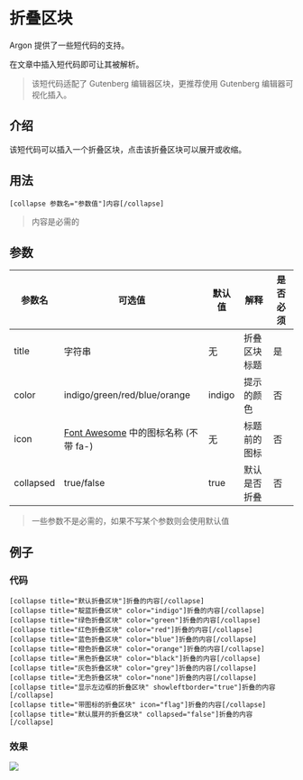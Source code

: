 # 折叠区块

Argon 提供了一些短代码的支持。

在文章中插入短代码即可让其被解析。

> 该短代码适配了 Gutenberg 编辑器区块，更推荐使用 Gutenberg 编辑器可视化插入。

## 介绍

该短代码可以插入一个折叠区块，点击该折叠区块可以展开或收缩。

## 用法

```
[collapse 参数名="参数值"]内容[/collapse]
```

>内容是必需的

## 参数

| 参数名    | 可选值                                                       | 默认值 | 解释         | 是否必须 |
| --------- | ------------------------------------------------------------ | ------ | ------------ | -------- |
| title     | 字符串                                                       | 无     | 折叠区块标题 | 是       |
| color     | indigo/green/red/blue/orange                                 | indigo | 提示的颜色   | 否       |
| icon      | [Font Awesome](https://fontawesome.com/v4.7.0/icons/) 中的图标名称 (不带 fa-) | 无     | 标题前的图标 | 否       |
| collapsed | true/false                                                   | true   | 默认是否折叠 | 否       |

>一些参数不是必需的，如果不写某个参数则会使用默认值

## 例子

### 代码

```
[collapse title="默认折叠区块"]折叠的内容[/collapse]
[collapse title="靛蓝折叠区块" color="indigo"]折叠的内容[/collapse]
[collapse title="绿色折叠区块" color="green"]折叠的内容[/collapse]
[collapse title="红色折叠区块" color="red"]折叠的内容[/collapse]
[collapse title="蓝色折叠区块" color="blue"]折叠的内容[/collapse]
[collapse title="橙色折叠区块" color="orange"]折叠的内容[/collapse]
[collapse title="黑色折叠区块" color="black"]折叠的内容[/collapse]
[collapse title="灰色折叠区块" color="grey"]折叠的内容[/collapse]
[collapse title="无色折叠区块" color="none"]折叠的内容[/collapse]
[collapse title="显示左边框的折叠区块" showleftborder="true"]折叠的内容[/collapse]
[collapse title="带图标的折叠区块" icon="flag"]折叠的内容[/collapse]
[collapse title="默认展开的折叠区块" collapsed="false"]折叠的内容[/collapse]
```

### 效果

![](/_media/shortcode-collapse-example.png)

